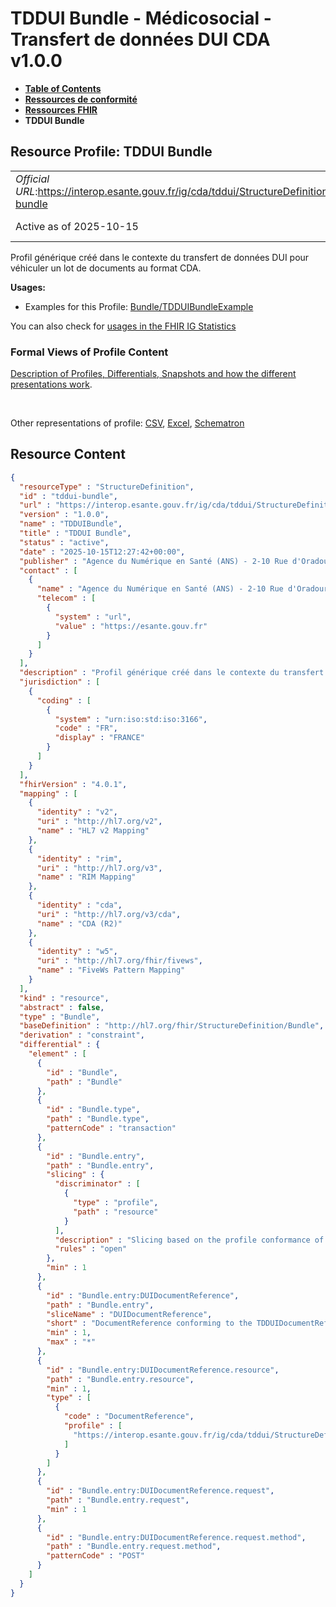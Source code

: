 # TDDUI Bundle - Médicosocial - Transfert de données DUI CDA v1.0.0

* [**Table of Contents**](toc.md)
* [**Ressources de conformité**](ressources_conformite.md)
* [**Ressources FHIR**](artifacts.md)
* **TDDUI Bundle**

## Resource Profile: TDDUI Bundle 

| | |
| :--- | :--- |
| *Official URL*:https://interop.esante.gouv.fr/ig/cda/tddui/StructureDefinition/tddui-bundle | *Version*:1.0.0 |
| Active as of 2025-10-15 | *Computable Name*:TDDUIBundle |

 
Profil générique créé dans le contexte du transfert de données DUI pour véhiculer un lot de documents au format CDA. 

**Usages:**

* Examples for this Profile: [Bundle/TDDUIBundleExample](Bundle-TDDUIBundleExample.md)

You can also check for [usages in the FHIR IG Statistics](https://packages2.fhir.org/xig/ans.cda.fr.tddui|current/StructureDefinition/tddui-bundle)

### Formal Views of Profile Content

 [Description of Profiles, Differentials, Snapshots and how the different presentations work](http://build.fhir.org/ig/FHIR/ig-guidance/readingIgs.html#structure-definitions). 

 

Other representations of profile: [CSV](StructureDefinition-tddui-bundle.csv), [Excel](StructureDefinition-tddui-bundle.xlsx), [Schematron](StructureDefinition-tddui-bundle.sch) 



## Resource Content

```json
{
  "resourceType" : "StructureDefinition",
  "id" : "tddui-bundle",
  "url" : "https://interop.esante.gouv.fr/ig/cda/tddui/StructureDefinition/tddui-bundle",
  "version" : "1.0.0",
  "name" : "TDDUIBundle",
  "title" : "TDDUI Bundle",
  "status" : "active",
  "date" : "2025-10-15T12:27:42+00:00",
  "publisher" : "Agence du Numérique en Santé (ANS) - 2-10 Rue d'Oradour-sur-Glane, 75015 Paris",
  "contact" : [
    {
      "name" : "Agence du Numérique en Santé (ANS) - 2-10 Rue d'Oradour-sur-Glane, 75015 Paris",
      "telecom" : [
        {
          "system" : "url",
          "value" : "https://esante.gouv.fr"
        }
      ]
    }
  ],
  "description" : "Profil générique créé dans le contexte du transfert de données DUI pour véhiculer un lot de documents au format CDA.",
  "jurisdiction" : [
    {
      "coding" : [
        {
          "system" : "urn:iso:std:iso:3166",
          "code" : "FR",
          "display" : "FRANCE"
        }
      ]
    }
  ],
  "fhirVersion" : "4.0.1",
  "mapping" : [
    {
      "identity" : "v2",
      "uri" : "http://hl7.org/v2",
      "name" : "HL7 v2 Mapping"
    },
    {
      "identity" : "rim",
      "uri" : "http://hl7.org/v3",
      "name" : "RIM Mapping"
    },
    {
      "identity" : "cda",
      "uri" : "http://hl7.org/v3/cda",
      "name" : "CDA (R2)"
    },
    {
      "identity" : "w5",
      "uri" : "http://hl7.org/fhir/fivews",
      "name" : "FiveWs Pattern Mapping"
    }
  ],
  "kind" : "resource",
  "abstract" : false,
  "type" : "Bundle",
  "baseDefinition" : "http://hl7.org/fhir/StructureDefinition/Bundle",
  "derivation" : "constraint",
  "differential" : {
    "element" : [
      {
        "id" : "Bundle",
        "path" : "Bundle"
      },
      {
        "id" : "Bundle.type",
        "path" : "Bundle.type",
        "patternCode" : "transaction"
      },
      {
        "id" : "Bundle.entry",
        "path" : "Bundle.entry",
        "slicing" : {
          "discriminator" : [
            {
              "type" : "profile",
              "path" : "resource"
            }
          ],
          "description" : "Slicing based on the profile conformance of the entry",
          "rules" : "open"
        },
        "min" : 1
      },
      {
        "id" : "Bundle.entry:DUIDocumentReference",
        "path" : "Bundle.entry",
        "sliceName" : "DUIDocumentReference",
        "short" : "DocumentReference conforming to the TDDUIDocumentReference profile, used to convey a document in CDA format.",
        "min" : 1,
        "max" : "*"
      },
      {
        "id" : "Bundle.entry:DUIDocumentReference.resource",
        "path" : "Bundle.entry.resource",
        "min" : 1,
        "type" : [
          {
            "code" : "DocumentReference",
            "profile" : [
              "https://interop.esante.gouv.fr/ig/cda/tddui/StructureDefinition/tddui-documentreference"
            ]
          }
        ]
      },
      {
        "id" : "Bundle.entry:DUIDocumentReference.request",
        "path" : "Bundle.entry.request",
        "min" : 1
      },
      {
        "id" : "Bundle.entry:DUIDocumentReference.request.method",
        "path" : "Bundle.entry.request.method",
        "patternCode" : "POST"
      }
    ]
  }
}

```
